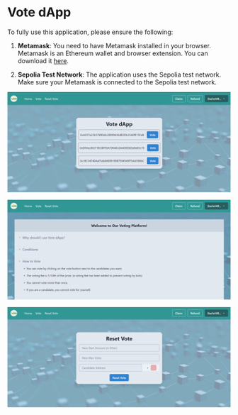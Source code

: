 # Vote dApp

To fully use this application, please ensure the following:

1. **Metamask**: You need to have Metamask installed in your browser. Metamask is an Ethereum wallet and browser extension. You can download it [here](https://metamask.io/download/).

2. **Sepolia Test Network**: The application uses the Sepolia test network. Make sure your Metamask is connected to the Sepolia test network.

![Example Image](https://github.com/saimthecan/Vote-dApp/blob/master/readmePic/vote1.PNG)

![Example Image](https://github.com/saimthecan/Vote-dApp/blob/master/readmePic/vote2.PNG)

![Example Image](https://github.com/saimthecan/Vote-dApp/blob/master/readmePic/vote3.PNG)

